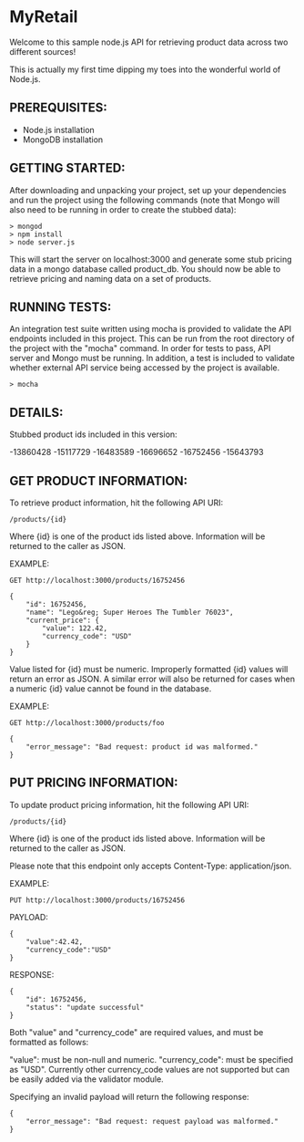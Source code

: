 
MyRetail
==============

Welcome to this sample node.js API for retrieving product data across two different sources!

This is actually my first time dipping my toes into the wonderful world of Node.js.

PREREQUISITES:
--------------
- Node.js installation
- MongoDB installation

GETTING STARTED:
--------------

After downloading and unpacking your project, set up your dependencies and run the project using the following commands (note that Mongo will also need to be running in order to create the stubbed data):

    > mongod
    > npm install
    > node server.js

This will start the server on localhost:3000 and generate some stub pricing data in a mongo database called product_db. You should now be able to retrieve pricing and naming data on a set of products.

RUNNING TESTS:
--------------

An integration test suite written using mocha is provided to validate the API endpoints included in this project.  This can be run from the root directory of the project with the "mocha" command. In order for tests to pass, API server and Mongo must be running.  In addition, a test is included to validate whether external API service being accessed by the project is available.
    
    > mocha

DETAILS:
--------------

Stubbed product ids included in this version:

-13860428
-15117729
-16483589
-16696652
-16752456
-15643793

GET PRODUCT INFORMATION:
--------------

To retrieve product information, hit the following API URI:

    /products/{id}

Where {id} is one of the product ids listed above.  Information will be returned to the caller as JSON. 

EXAMPLE:

    GET http://localhost:3000/products/16752456

    {
        "id": 16752456,
        "name": "Lego&reg; Super Heroes The Tumbler 76023",
        "current_price": {
            "value": 122.42,
            "currency_code": "USD"
        }
    }

Value listed for {id} must be numeric.  Improperly formatted {id} values will return an error as JSON. A similar error will also be returned for cases when a numeric {id} value cannot be found in the database.

EXAMPLE:

    GET http://localhost:3000/products/foo

    {
        "error_message": "Bad request: product id was malformed."
    }


PUT PRICING INFORMATION:
--------------

To update product pricing information, hit the following API URI:

    /products/{id}

Where {id} is one of the product ids listed above.  Information will be returned to the caller as JSON.

Please note that this endpoint only accepts Content-Type: application/json. 

EXAMPLE:

    PUT http://localhost:3000/products/16752456

PAYLOAD:

    {
        "value":42.42,
        "currency_code":"USD"
    }

RESPONSE:

    {
        "id": 16752456,
        "status": "update successful"
    }

Both "value" and "currency_code" are required values, and must be formatted as follows:

"value": must be non-null and numeric.
"currency_code": must be specified as "USD".  Currently other currency_code values are not supported but can be easily added via the validator module.

Specifying an invalid payload will return the following response:

    {
        "error_message": "Bad request: request payload was malformed."
    }
